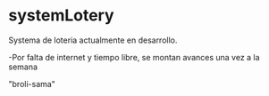# systemLotery
Systema de loteria actualmente en desarrollo.

-Por falta de internet y tiempo libre, se montan avances una vez a la semana

"broli-sama"
